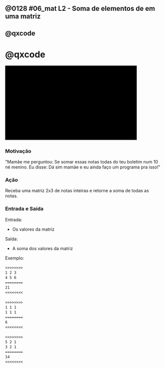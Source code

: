 ## @0128 #06_mat L2 - Soma de elementos de em uma matriz
## @qxcode

# @qxcode

![](capa.jpg)

### Motivação

"Mamãe me perguntou: Se somar essas notas todas do teu boletim num 10 né menino. Eu disse: Dá sim mamãe e eu ainda faço um programa pra isso!"

### Ação

Receba uma matriz 2x3 de notas inteiras e retorne a soma de todas as notas.

### Entrada e Saída

Entrada:

*   Os valores da matriz

Saída:

*   A soma dos valores da matriz

Exemplo:

```
>>>>>>>>
1 2 3
4 5 6
========
21
<<<<<<<<

>>>>>>>>
1 1 1
1 1 1
========
6
<<<<<<<<

>>>>>>>>
5 2 1
3 2 1
========
14
<<<<<<<<
```